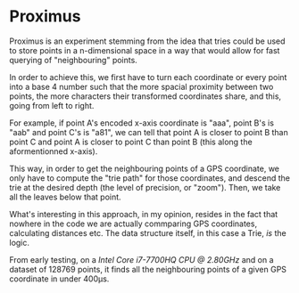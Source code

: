 # Proximus

Proximus is an experiment stemming from the idea that tries could be used to store points in a
n-dimensional space in a way that would allow for fast querying of "neighbouring" points.

In order to achieve this, we first have to turn each coordinate or every point into a base 4
number such that the more spacial proximity between two points, the more characters their
transformed coordinates share, and this, going from left to right.

For example, if point A's encoded x-axis coordinate is "aaa", point B's is "aab" and point C's is
"a81", we can tell that point A is closer to point B than point C and point A is closer to point C
than point B (this along the aformentionned x-axis).

This way, in order to get the neighbouring points of a GPS coordinate, we only have to compute the
"trie path" for those coordinates, and descend the trie at the desired depth (the level of
precision, or "zoom"). Then, we take all the leaves below that point.

What's interesting in this approach, in my opinion, resides in the fact that nowhere in the code we
are actually commparing GPS coordinates, calculating distances etc. The data structure itself, in
this case a Trie, _is_ the logic.

From early testing, on a _Intel Core i7-7700HQ CPU @ 2.80GHz_ and on a dataset of 128769 points, it
finds all the neighbouring points of a given GPS coordinate in under 400μs.
